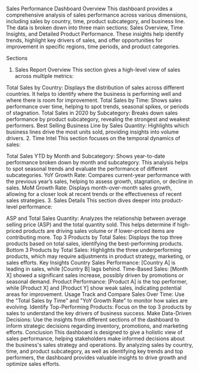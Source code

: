 Sales Performance Dashboard
Overview
This dashboard provides a comprehensive analysis of sales performance across various dimensions, including sales by country, time, product subcategory, and business line. The data is broken down into three main sections: Sales Overview, Time Insights, and Detailed Product Performance. These insights help identify trends, highlight key drivers of sales, and offer opportunities for improvement in specific regions, time periods, and product categories.

Sections
1. Sales Report Overview
This section gives a high-level view of sales across multiple metrics:

Total Sales by Country: Displays the distribution of sales across different countries. It helps to identify where the business is performing well and where there is room for improvement.
Total Sales by Time: Shows sales performance over time, helping to spot trends, seasonal spikes, or periods of stagnation.
Total Sales in 2020 by Subcategory: Breaks down sales performance by product subcategory, revealing the strongest and weakest performers.
Best Selling Business Line by Sales Quantity: Highlights which business lines drive the most units sold, providing insights into volume drivers.
2. Time Intel
This section focuses on the temporal dynamics of sales:

Total Sales YTD by Month and Subcategory: Shows year-to-date performance broken down by month and subcategory. This analysis helps to spot seasonal trends and evaluate the performance of different subcategories.
YoY Growth Rate: Compares current-year performance with the previous year’s sales, helping to assess growth, stagnation, or decline in sales.
MoM Growth Rate: Displays month-over-month sales growth, allowing for a closer look at recent trends or the effectiveness of recent sales strategies.
3. Sales Details
This section dives deeper into product-level performance:

ASP and Total Sales Quantity: Analyzes the relationship between average selling price (ASP) and the total quantity sold. This helps determine if high-priced products are driving sales volume or if lower-priced items are contributing more.
Top 3 Products by Total Sales: Displays the top three products based on total sales, identifying the best-performing products.
Bottom 3 Products by Total Sales: Highlights the three underperforming products, which may require adjustments in product strategy, marketing, or sales efforts.
Key Insights
Country Sales Performance: [Country A] is leading in sales, while [Country B] lags behind.
Time-Based Sales: [Month X] showed a significant sales increase, possibly driven by promotions or seasonal demand.
Product Performance: [Product A] is the top performer, while [Product X] and [Product Y] show weak sales, indicating potential areas for improvement.
Usage
Track and Compare Sales Over Time: Use the "Total Sales by Time" and "YoY Growth Rate" to monitor how sales are evolving.
Identify Top-Performing Products: Focus on the top 3 products by sales to understand the key drivers of business success.
Make Data-Driven Decisions: Use the insights from different sections of the dashboard to inform strategic decisions regarding inventory, promotions, and marketing efforts.
Conclusion
This dashboard is designed to give a holistic view of sales performance, helping stakeholders make informed decisions about the business's sales strategy and operations. By analyzing sales by country, time, and product subcategory, as well as identifying key trends and top performers, the dashboard provides valuable insights to drive growth and optimize sales efforts.

